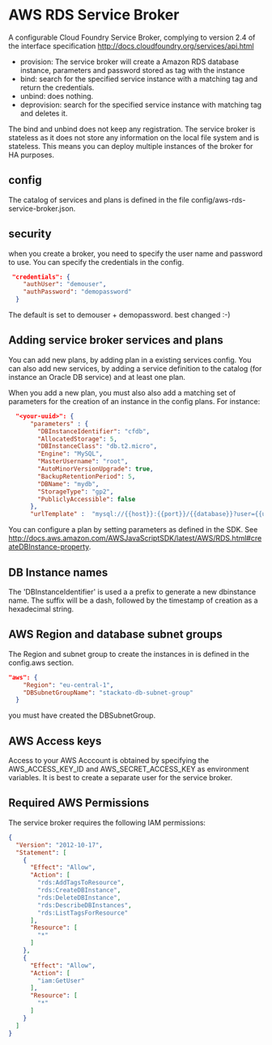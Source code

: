 # AWS RDS Service Broker
A configurable Cloud Foundry Service Broker, complying to version 2.4 of the interface specification
http://docs.cloudfoundry.org/services/api.html

* provision: The service broker will create a Amazon RDS database instance, parameters and password stored as tag with the instance
* bind: search for the specified service instance with a matching tag and return the credentials.
* unbind: does nothing.
* deprovision: search for the specified service instance with matching tag and deletes it.

The bind and unbind does not keep any registration. The service broker is stateless as it  does not store any
information on the local file system and is stateless. This means you can deploy multiple instances of the broker for HA purposes.

## config
The catalog of services and plans is defined in the file config/aws-rds-service-broker.json.

## security
when you create a broker, you need to specify the user name and password to use. You can specify the
credentials in the config.

```json
 "credentials": {
    "authUser": "demouser",
    "authPassword": "demopassword"
  }
```
The default is set to demouser + demopassword. best changed :-)

## Adding service broker services and plans
You can add new plans, by adding plan in a existing services config.  You can also add new services, by adding a service definition to the catalog (for instance an Oracle DB service) and at least one plan.

When you add a new plan, you must also also add a matching set of parameters for the creation of an instance
in the config plans. For instance:
```json
  "<your-uuid>": {
      "parameters" : {
        "DBInstanceIdentifier": "cfdb",
        "AllocatedStorage": 5,
        "DBInstanceClass": "db.t2.micro",
        "Engine": "MySQL",
        "MasterUsername": "root",
        "AutoMinorVersionUpgrade": true,
        "BackupRetentionPeriod": 5,
        "DBName": "mydb",
        "StorageType": "gp2",
        "PubliclyAccessible": false
      },
      "urlTemplate" :  "mysql://{{host}}:{{port}}/{{database}}?user={{username}}&password={{password}}"
```
You can configure a plan by setting parameters as defined in the SDK.
See http://docs.aws.amazon.com/AWSJavaScriptSDK/latest/AWS/RDS.html#createDBInstance-property.

## DB Instance names
The 'DBInstanceIdentifier' is used a a prefix to generate a new dbinstance name. The suffix will be a dash, followed
by the timestamp of creation as a hexadecimal string.

## AWS Region and database subnet groups
The Region and subnet group to create the instances in is defined in the config.aws section.
```json
"aws": {
    "Region": "eu-central-1",
    "DBSubnetGroupName": "stackato-db-subnet-group"
  }
```
you must have created the DBSubnetGroup.

## AWS Access keys
Access to your AWS Acccount is obtained by specifying the AWS_ACCESS_KEY_ID and AWS_SECRET_ACCESS_KEY as
environment variables. It is best to create a separate user for the service broker. 

## Required AWS Permissions
The service broker requires the following IAM permissions:

```json
{
  "Version": "2012-10-17",
  "Statement": [
    {
      "Effect": "Allow",
      "Action": [
        "rds:AddTagsToResource",
        "rds:CreateDBInstance",
        "rds:DeleteDBInstance",
        "rds:DescribeDBInstances",
        "rds:ListTagsForResource"
      ],
      "Resource": [
        "*"
      ]
    },
    {
      "Effect": "Allow",
      "Action": [
        "iam:GetUser"
      ],
      "Resource": [
        "*"
      ]
    }
  ]
}
```

